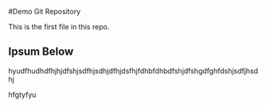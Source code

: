 #Demo Git Repository

This is the first file in this repo.

## Ipsum Below

hyudfhudhdfhjhjdfshjsdfhjsdhjdfhjdsfhjfdhbfdhbdfshjdfshgdfghfdshjsdfjhsdhj

hfgtyfyu